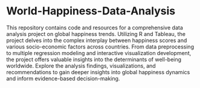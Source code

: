 # World-Happiness-Data-Analysis

This repository contains code and resources for a comprehensive data analysis project on global happiness trends. Utilizing R and Tableau, the project delves into the complex interplay between happiness scores and various socio-economic factors across countries. From data preprocessing to multiple regression modeling and interactive visualization development, the project offers valuable insights into the determinants of well-being worldwide. Explore the analysis findings, visualizations, and recommendations to gain deeper insights into global happiness dynamics and inform evidence-based decision-making.
